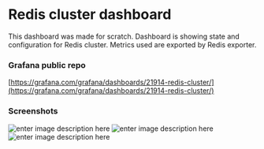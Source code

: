 # Redis cluster dashboard
This dashboard was made for scratch. Dashboard is showing state and configuration for Redis cluster. Metrics used are exported by Redis exporter.

### Grafana public repo
[https://grafana.com/grafana/dashboards/21914-redis-cluster/](https://grafana.com/grafana/dashboards/21914-redis-cluster/)

### Screenshots
![enter image description here](https://grafana.com/api/dashboards/21914/images/17036/image)
![enter image description here](https://grafana.com/api/dashboards/21914/images/17037/image)
![enter image description here](https://grafana.com/api/dashboards/21914/images/17038/image)
